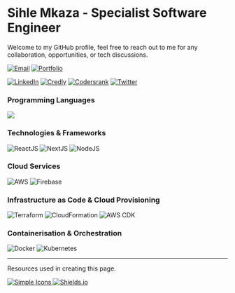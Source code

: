 # Sihle Mkaza - Specialist Software Engineer

Welcome to my GitHub profile, feel free to reach out to me for any collaboration, opportunities, or tech discussions.

[![Email](https://img.shields.io/badge/Email-contact%40sihlemkaza.com-247EA0)](mailto:contact@sihlemkaza.com)
[![Portfolio](https://img.shields.io/badge/Portfolio-sihlemkaza.com-67A4AC)](https://www.sihlemkaza.com/)

[![LinkedIn](https://img.shields.io/badge/Profile-LinkedIn-0072B1)](https://www.linkedin.com/in/sihlemkaza/)
[![Credly](https://img.shields.io/badge/Profile-Credly-FF6B00)](https://www.credly.com/users/sihlemkaza/badges/)
[![Codersrank](https://img.shields.io/badge/Profile-Codersrank-67A4AC)](https://profile.codersrank.io/user/sihlemkaza/)
[![Twitter](https://img.shields.io/badge/Profile-Twitter-1D9BF0)](https://twitter.com/sihlemkaza_)

### Programming Languages

<div>
  <img
    src="https://cr-skills-chart-widget.azurewebsites.net/api/api?username=sihlemkaza&skills=CSS,HCL,HTML,Java,JavaScript,Python,SCSS,Typescript,Rust&width=820"
  />
</div>

### Technologies & Frameworks
<div>
  <img alt="ReactJS" src="https://img.shields.io/badge/React.JS-20232A?style=for-the-badge&logo=react&logoColor=61DAFB"/>
  <img alt="NextJS" src="https://img.shields.io/badge/Next.js-20232A?style=for-the-badge&logo=nextdotjs&logoColor=61DAFB"/>
  <img alt="NodeJS" src="https://img.shields.io/badge/Node.js-43853D?style=for-the-badge&logo=nodedotjs&logoColor=white"/>
</div>

### Cloud Services

<div>
  <img alt="AWS" src="https://img.shields.io/badge/Amazon_Web_Services-232F3E?style=for-the-badge&logo=amazon-aws&logoColor=white"/>
  <img alt="Firebase" src="https://img.shields.io/badge/firebase-ffca28?style=for-the-badge&logo=firebase&logoColor=black"/>
</div>

### Infrastructure as Code & Cloud Provisioning

<div>
  <img alt="Terraform" src="https://img.shields.io/badge/Terraform-7B42BC?style=for-the-badge&logo=terraform&logoColor=white"/>
  <img alt="CloudFormation" src="https://img.shields.io/badge/AWS CloudFormation-ED3F7D?style=for-the-badge&logo=cloudformation&logoColor=white"/>
  <img alt="AWS CDK" src="https://img.shields.io/badge/AWS CDK-FFC330?style=for-the-badge&logo=cloudformation&logoColor=white"/>
</div>

### Containerisation & Orchestration

<div>
  <img alt="Docker" src="https://img.shields.io/badge/docker-2496ED.svg?&style=for-the-badge&logo=docker&logoColor=white"/>
  <img alt="Kubernetes" src="https://img.shields.io/badge/kubernetes-326CE5.svg?&style=for-the-badge&logo=kubernetes&logoColor=white"/>
</div>

---

Resources used in creating this page.

<div>
  <a href="https://simpleicons.org" target="_blank">
    <img alt="Simple Icons" src="https://img.shields.io/badge/simple_icons-111111.svg?&style=for-the-badge&logo=simpleicons&logoColor=white"/>
  </a>
  <a href="https://shields.io" target="_blank">
    <img alt="Shields.io" src="https://img.shields.io/badge/shields.io-000000.svg?&style=for-the-badge&logo=shields.io&logoColor=white"/>
  </a>
</div>
